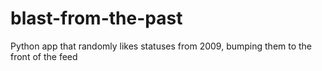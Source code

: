 # blast-from-the-past
Python app that randomly likes statuses from 2009, bumping them to the front of the feed
